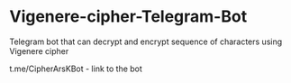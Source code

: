 # Vigenere-cipher-Telegram-Bot
Telegram bot that can decrypt and encrypt sequence of characters using Vigenere cipher

t.me/CipherArsKBot - link to the bot
